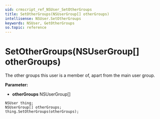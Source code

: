 ```yaml
---
uid: crmscript_ref_NSUser_SetOtherGroups
title: SetOtherGroups(NSUserGroup[] otherGroups)
intellisense: NSUser.SetOtherGroups
keywords: NSUser, GetOtherGroups
so.topic: reference
---
```


# SetOtherGroups(NSUserGroup[] otherGroups)

The other groups this user is a member of, apart from the main user group.

**Parameter:** 
* **otherGroups** NSUserGroup[]

```crmscript
NSUser thing;
NSUserGroup[] otherGroups;
thing.SetOtherGroups(otherGroups);
```

